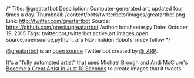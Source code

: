 /*
Title: @greatartbot
Description: Computer-generated art, updated four times a day.
Thumbnail: /content/bots/twitterbots/images/greatartbot.png
Link: http://twitter.com/greatartbot
Source: https://github.com/prestia/greatartbot
Author: botsheeter.py
Date: October 19, 2015
Tags: twitter,bot,twitterbot,active,art,images,open source,opensource,python,_arp
Nav: hidden
Robots: index,follow
*/

[@greatartbot](https://twitter.com/greatartbot) is an [open source](https://github.com/prestia/greatartbot) Twitter bot created by [@_ARP](https://twitter.com/_ARP). 

It's a "fully automated artist" that uses [Michael Brough](http://smestorp.com/) and [Andi McClure](http://runhello.com/)'s [Become a Great Artist in Just 10 Seconds](http://ludumdare.com/compo/ludum-dare-27/comment-page-1/?action=preview&uid=4987) to create images that it tweets.

